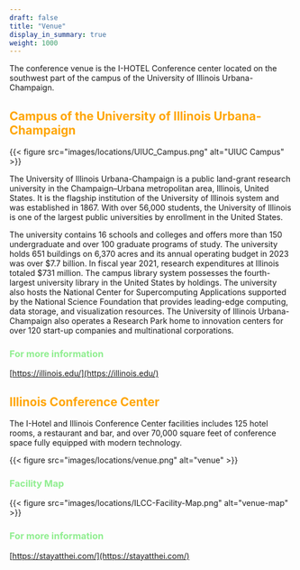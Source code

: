 ```yaml
---
draft: false
title: "Venue"
display_in_summary: true
weight: 1000
---
```


The conference venue is the I-HOTEL Conference center located on the southwest part of the campus of the University of Illinois Urbana-Champaign.

## <span style="color:Orange">Campus of the University of Illinois Urbana-Champaign</span>

{{< figure src="images/locations/UIUC_Campus.png" alt="UIUC Campus" >}}

The University of Illinois Urbana-Champaign is a public land-grant research university in the Champaign–Urbana metropolitan area, Illinois, United States. It is the flagship institution of the University of Illinois system and was established in 1867. With over 56,000 students, the University of Illinois is one of the largest public universities by enrollment in the United States.

The university contains 16 schools and colleges and offers more than 150 undergraduate and over 100 graduate programs of study. The university holds 651 buildings on 6,370 acres and its annual operating budget in 2023 was over $7.7 billion. In fiscal year 2021, research expenditures at Illinois totaled $731 million. The campus library system possesses the fourth-largest university library in the United States by holdings. The university also hosts the National Center for Supercomputing Applications supported by the National Science Foundation that provides leading-edge computing, data storage, and visualization resources. The University of Illinois Urbana-Champaign also operates a Research Park home to innovation centers for over 120 start-up companies and multinational corporations.

### <span style="color:LightGreen">For more information</span>

[https://illinois.edu/](https://illinois.edu/)

## <span style="color:orange">Illinois Conference Center</span>

The I-Hotel and Illinois Conference Center facilities includes 125 hotel rooms, a restaurant and bar, and over 70,000 square feet of conference space fully equipped with modern technology.

{{< figure src="images/locations/venue.png" alt="venue" >}}

### <span style="color:LightGreen">Facility Map</span>

{{< figure src="images/locations/ILCC-Facility-Map.png" alt="venue-map" >}}

### <span style="color:LightGreen">For more information</span>

[https://stayatthei.com/](https://stayatthei.com/)
